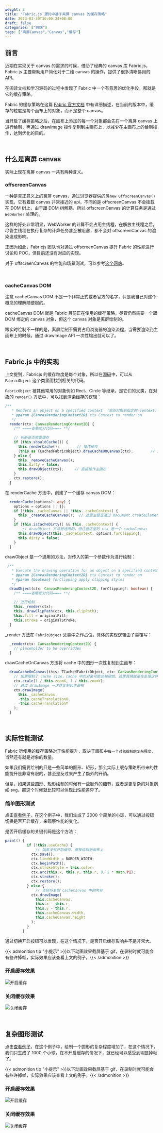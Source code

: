 ```yaml
---
weight: 2
title: "Fabric.js 源码中基于离屏 canvas 的缓存策略"
date: 2023-03-30T16:00:24+08:00
draft: false
categories: ["前端"]
tags: ["离屏Canvas","Canvas","缓存"]
---
```


## 前言

近期在实现关于 canvas 的需求的时候，借助了经典的 canvas 库 Fabric.js，Fabric.js 主要帮助用户简化对于二维 canvas 的操作，提供了很多清晰易用的 API。

在阅读文档和学习源码的过程中发现了 Fabric 中一个有意思的优化手段，那就是它的缓存策略。

Fabric 的缓存策略在这篇 [Fabric 官方文档](http://fabricjs.com/fabric-object-caching) 中有详细描述，在当前的版本中，缓存的粒度是每个画布上的对象，而不是整个 canvas。

当开启了缓存策略之后，在画布上添加的每一个对象都会先在一个离屏 canvas 上进行绘制，再通过 drawImage 操作复制到主画布上，以减少在主画布上的绘制操作，达到优化的目的。

&nbsp;

## 什么是离屏 canvas

实际上现在离屏 canvas 一共有两种含义。

### offscreenCanvas

一种是真正意义上的离屏 canvas，通过浏览器提供的类`new OffscreenCanvas()`实现，它有着跟 canvas 非常接近的 api，不同的是 offscreenCanvas 不会挂载在 DOM 树上，由于跟 DOM 树解耦，所以 offscreenCanvas 的计算任务是通过 `WebWorker` 处理的。

这样的好处非常明显，WebWorker 的计算不会占用主线程，在解放主线程之后，尽管主线程在执行复杂的计算任务甚至被阻塞，都不会对 offscreenCanvas 的渲染造成影响。

正因为如此，Fabricjs 团队也对通过 offscreenCanvas 提升 Fabric 的性能进行讨论和 POC，但目前还没有对应的实现。

对于 offscreenCanvas 的性能和场景测试，可以参考[这个网站](https://devnook.github.io/OffscreenCanvasDemo/index.html)。

&nbsp;

### cacheCanvas DOM

注意 cacheCanvas DOM 不是一个非常正式或者官方的名字，只是我自己对这个概念的理解随便起的。

cacheCanvas DOM 就是 Fabric 目前正在使用的缓存策略，尽管仍然需要一个跟 DOM 绑定的 canvas 对象，但这个 canvas 对象是离屏绘制的。

跟实时绘制不一样的是，离屏绘制不需要占用浏览器的渲染流程，当需要渲染到主画布上的时候，通过 drawImage API 一次性输出就可以了。

&nbsp;

## Fabric.js 中的实现

上文提到，Fabricjs 的缓存粒度是每个对象，所以在[源码](https://github.com/fabricjs/fabric.js/blob/master/src/shapes/Object/Object.ts)中，可以从 `FabricObject` 这个类里面找到相关的代码。

`FabricObject` 被其他常用的对象例如 Rect、Circle 等继承，是它们的父类，在对象的 `render()` 方法中，可以找到渲染缓存的逻辑：

```typescript
/**
   * Renders an object on a specified context （渲染对象到指定的 context）
   * @param {CanvasRenderingContext2D} ctx Context to render on
   */
  render(ctx: CanvasRenderingContext2D) {
    /** ====省略部分代码==== **/
      
    // 判断是否需要缓存  
    if (this.shouldCache()) {
      this.renderCache();        // 操作缓存
      (this as TCachedFabricObject).drawCacheOnCanvas(ctx);        // 渲染到主画布
    } else {
      this._removeCacheCanvas();
      this.dirty = false;
      this.drawObject(ctx);     // 直接操作主画布
    }
    ctx.restore();
  }
```

在 renderCache 方法中，创建了一个缓存 canvas DOM：

```typescript
  renderCache(options?: any) {
    options = options || {};
    if (!this._cacheCanvas || !this._cacheContext) {
      this._createCacheCanvas();  // 这里主要是通过 document.createElement('canvas') 创建了一个 canvas dom
    }
    if (this.isCacheDirty() && this._cacheContext) {
        // drawObject 方法是通用的，但注意这里的 ctx 是一个 cacheCanvas
      this.drawObject(this._cacheContext, options.forClipping);
      this.dirty = false;
    }
  }
```

drawObject 是一个通用的方法，对传入的第一个参数作为进行绘制：

```typescript
 /**
   * Execute the drawing operation for an object on a specified context(在指定的 context 执行渲染操作)
   * @param {CanvasRenderingContext2D} ctx Context to render on
   * @param {boolean} forClipping apply clipping styles
   */
  drawObject(ctx: CanvasRenderingContext2D, forClipping?: boolean) {
    /** ====省略部分代码==== **/
    
    // 进行绘制  
    this._render(ctx);
    this._drawClipPath(ctx, this.clipPath);
    this.fill = originalFill;
    this.stroke = originalStroke;
  }
```

_render 方法在 `FabricObject` 父类中之作占位，具体的实现逻辑由子类覆写：

```typescript
  _render(ctx: CanvasRenderingContext2D) {
    // placeholder to be overridden
  }
```

drawCacheOnCanvas 方法将 cache 中的图形一次性复制到主画布：

```typescript
  drawCacheOnCanvas(this: TCachedFabricObject, ctx: CanvasRenderingContext2D) {
    // 如果限制了 cache size，cache 中的对象可能会被缩放，这里我猜就是在处理这件事的
    ctx.scale(1 / this.zoomX, 1 / this.zoomY); 
    // 通过 drawImage 一次性复制到主画布  
    ctx.drawImage(
      this._cacheCanvas,
      -this.cacheTranslationX,
      -this.cacheTranslationY
    );
  }
```

&nbsp;

## 实际性能测试

Fabric 所使用的缓存策略对于性能提升，取决于画布中`每一个对象绘制的复杂程度`，当然还有就是对象的数量。

如果我们需要绘制的只是一些简单的圆形、矩形，那么实际上缓存策略所带来的性能提升是非常有限的，甚至是反过来产生了额外的开销。

但是，如果这些圆形、矩形绘制的时候有一些额外的细节，或者是更复杂的对象例如 svg，那这个时候就比较可以体现出性能差异了。

### 简单图形测试

点击[查看例子](https://codesandbox.io/s/sharp-chaplygin-11vm85?file=/index.html)，在这个例子中，我们生成了 2000 个简单的小球，可以通过按钮切换是否开启缓存，来观察性能的变化。

是否开启缓存的关键代码是这个方法：

```javascript
paint() {
          if (!this.useCache) {
              // 如果没有开启缓存，直接绘制到画布上
            ctx.save();
            ctx.lineWidth = BORDER_WIDTH;
            ctx.beginPath();
            ctx.strokeStyle = this.color;
            ctx.arc(this.x, this.y, this.r, 0, 2 * Math.PI);
            ctx.stroke();
            ctx.restore();
          } else {
              // 否则将复制 cacheCanvas 中的内容
            ctx.drawImage(
              this.cacheCanvas,
              this.x - this.r,
              this.y - this.r,
              this.cacheCanvas.width,
              this.cacheCanvas.height
            );
          }
        }
```

通过切换开启按钮可以发现，在这个情况下，是否开启缓存影响并不是非常大。

{{< admonition tip "小提示" >}}以下动画效果截屏基于 gif，在录制时就可能会有些许掉帧，实际效果应该查看上文的例子。{{< /admonition >}}

### 开启缓存效果

![开启缓存](https://wumanhoblogimg.obs.cn-south-1.myhuaweicloud.com/images/canvas-cache/easy-cache.gif)

### 关闭缓存效果

![关闭缓存](https://wumanhoblogimg.obs.cn-south-1.myhuaweicloud.com/images/canvas-cache/easy-nocache.gif)

&nbsp;

## 复杂图形测试

点击[查看例子](https://codesandbox.io/s/cool-breeze-dwmb8d?file=/src/index.js)，在这个例子中，绘制一个圆形的复杂程度增加了，在这个情况下，我们只生成了 1000 个小球，在不开启缓存的情况下，就已经可以感受到明显掉帧了。

{{< admonition tip "小提示" >}}以下动画效果截屏基于 gif，在录制时就可能会有些许掉帧，实际效果应该查看上文的例子。{{< /admonition >}}

### 开启缓存效果

![开启缓存](https://wumanhoblogimg.obs.cn-south-1.myhuaweicloud.com/images/canvas-cache/complex-cache.gif)

### 关闭缓存效果

![关闭缓存](https://wumanhoblogimg.obs.cn-south-1.myhuaweicloud.com/images/canvas-cache/complex-nocache.gif)
